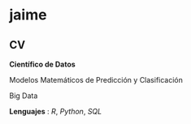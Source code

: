 # jaime

## CV

**Científico de Datos**

Modelos Matemáticos de Predicción y Clasificación

Big Data

**Lenguajes** : _R_, _Python_, _SQL_

